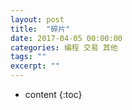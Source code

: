 ```yaml
---
layout: post
title:  "碎片"
date: 2017-04-05 00:00:00
categories: 编程 交易 其他
tags: ""
excerpt: ""
---
```


* content
{:toc}


























